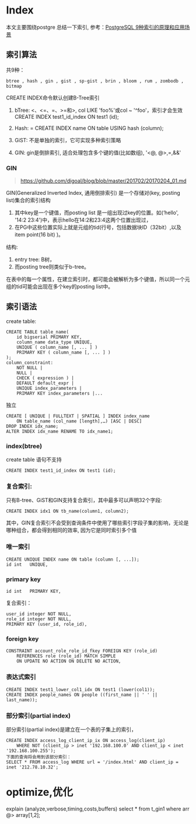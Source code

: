 # Index
本文主要围绕postgre 总结一下索引, 参考：[PostgreSQL 9种索引的原理和应用场景](https://yq.aliyun.com/articles/111793)

## 索引算法
共9种：

    btree , hash , gin , gist , sp-gist , brin , bloom , rum , zombodb , bitmap

CREATE INDEX命令默认创建B-Tree索引

1. bTree: <、<=、=、>=和>, col LIKE 'foo%'或col ~ '^foo'，索引才会生效
        CREATE INDEX test1_id_index ON test1 (id);    
2. Hash: =
        CREATE INDEX name ON table USING hash (column);
3. GiST: 不是单独的索引，它可实现多种索引策略

4. GIN: gin是倒排索引, 适合处理包含多个键的值(比如数组), '<@, @>,=,&&'

### GIN
> https://github.com/digoal/blog/blob/master/201702/20170204_01.md

GIN(Generalized Inverted Index, 通用倒排索引) 是一个存储对(key, posting list)集合的索引结构
1. 其中key是一个键值，而posting list 是一组出现过key的位置。如(‘hello', '14:2 23:4')中，表示hello在14:2和23:4这两个位置出现过，
2. 在PG中这些位置实际上就是元组的tid(行号，包括数据块ID（32bit）,以及item point(16 bit) )。

结构:
1. entry tree: B树，
2. 而posting tree则类似于b-tree。

在表中的每一个属性，在建立索引时，都可能会被解析为多个键值，所以同一个元组的tid可能会出现在多个key的posting list中。


## 索引语法
create table:

    CREATE TABLE table_name(
        id bigserial PRIMARY KEY,
        column_name data_type UNIQUE,
        UNIQUE ( column_name [, ... ] ) 
        PRIMARY KEY ( column_name [, ... ] ) 
    );
    column_constraint:
        NOT NULL |
        NULL |
        CHECK ( expression ) |
        DEFAULT default_expr |
        UNIQUE index_parameters |
        PRIMARY KEY index_parameters |...

独立

    CREATE [ UNIQUE | FULLTEXT | SPATIAL ] INDEX index_name
        ON table_name (col_name [length],…) [ASC | DESC]
    DROP INDEX idx_name;
    ALTER INDEX idx_name RENAME TO idx_name1;

### index(btree)
create table 语句不支持

    CREATE INDEX test1_id_index ON test1 (id);

### 复合索引:
只有B-tree、GiST和GIN支持复合索引，其中最多可以声明32个字段:

    CREATE INDEX idx1 ON tb_name(column1, column2);

其中，GIN复合索引不会受到查询条件中使用了哪些索引字段子集的影响，无论是哪种组合，都会得到相同的效率, 因为它是同时索引多个值

### 唯一索引

    CREATE UNIQUE INDEX name ON table (column [, ...]);
    id int   UNIQUE,

### primary key

    id int   PRIMARY KEY,

复合索引：

    user_id integer NOT NULL,
    role_id integer NOT NULL,
    PRIMARY KEY (user_id, role_id),

### foreign key

    CONSTRAINT account_role_role_id_fkey FOREIGN KEY (role_id)
        REFERENCES role (role_id) MATCH SIMPLE
        ON UPDATE NO ACTION ON DELETE NO ACTION,

### 表达式索引

    CREATE INDEX test1_lower_col1_idx ON test1 (lower(col1));
    CREATE INDEX people_names ON people ((first_name || ' ' || last_name));

### 部分索引(partial index)
部分索引(partial index)是建立在一个表的子集上的索引，

    CREATE INDEX access_log_client_ip_ix ON access_log(client_ip)
        WHERE NOT (client_ip > inet '192.168.100.0' AND client_ip < inet '192.168.100.255');
    下面的查询将会用到该部分索引：
    SELECT * FROM access_log WHERE url = '/index.html' AND client_ip = inet '212.78.10.32';

# optimize,优化
explain (analyze,verbose,timing,costs,buffers) select * from t_gin1 where arr @> array[1,2];  
